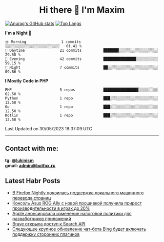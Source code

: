 ## <h1 align="center">Hi there 👋 I'm Maxim</h1>

[![Anurag's GitHub stats](https://github-readme-stats.vercel.app/api?username=lukinism)](https://github.com/anuraghazra/github-readme-stats) [![Top Langs](https://github-readme-stats.vercel.app/api/top-langs/?username=lukinism)](https://github.com/anuraghazra/github-readme-stats)

<!--START_SECTION:waka-->
**I'm a Night 🦉** 

```text
🌞 Morning                1 commits           ░░░░░░░░░░░░░░░░░░░░░░░░░   01.41 % 
🌆 Daytime                21 commits          ███████░░░░░░░░░░░░░░░░░░   29.58 % 
🌃 Evening                42 commits          ███████████████░░░░░░░░░░   59.15 % 
🌙 Night                  7 commits           ██░░░░░░░░░░░░░░░░░░░░░░░   09.86 % 
```


**I Mostly Code in PHP** 

```text
PHP                      5 repos             ████████████████░░░░░░░░░   62.50 % 
Python                   1 repo              ███░░░░░░░░░░░░░░░░░░░░░░   12.50 % 
Go                       1 repo              ███░░░░░░░░░░░░░░░░░░░░░░   12.50 % 
Kotlin                   1 repo              ███░░░░░░░░░░░░░░░░░░░░░░   12.50 % 
```




 Last Updated on 30/05/2023 18:37:09 UTC
<!--END_SECTION:waka-->
___
## Contact with me:
**tg: [@lukinism](https://t.me/lukinism)  
gmail: admin@botfox.ru**

## Latest Habr Posts
<!-- BLOG-POST-LIST:START -->
- [В Firefox Nightly появилась поддержка локального машинного перевода страниц](https://habr.com/ru/news/738804/)
- [Консоль Asus ROG Ally с новой прошивкой получила прирост производительности в играх до 20%](https://habr.com/ru/news/738784/)
- [Apple анонсировала изменение налоговой политики для разработчиков приложений](https://habr.com/ru/news/738768/)
- [Brave открыла доступ к Search API](https://habr.com/ru/news/738758/)
- [Следующее крупное обновление чат-бота Bing будет включать поддержку сторонних плагинов](https://habr.com/ru/news/738712/)
<!-- BLOG-POST-LIST:END -->
